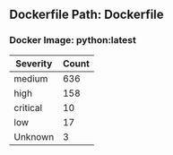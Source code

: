 ## Dockerfile Path: Dockerfile

### Docker Image: python:latest
| Severity | Count |
|----------|-------|
| medium | 636 |
| high | 158 |
| critical | 10 |
| low | 17 |
| Unknown | 3 |